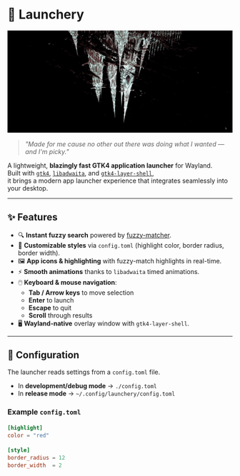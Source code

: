 # 🚀 Launchery

<img src="assets/demo.gif" width="640" alt="Launchery demo showcase"/>

> _"Made for me cause no other out there was doing what I wanted — and I'm picky."_

A lightweight, **blazingly fast GTK4 application launcher** for Wayland.  
Built with [`gtk4`](https://gtk-rs.org/), [`libadwaita`](https://gnome.pages.gitlab.gnome.org/libadwaita/), and [`gtk4-layer-shell`](https://github.com/wmww/gtk4-layer-shell-rs),  
it brings a modern app launcher experience that integrates seamlessly into your desktop.

---

## ✨ Features

- 🔍 **Instant fuzzy search** powered by [fuzzy-matcher](https://crates.io/crates/fuzzy-matcher).
- 🎨 **Customizable styles** via `config.toml` (highlight color, border radius, border width).
- 🖼️ **App icons & highlighting** with fuzzy-match highlights in real-time.
- ⚡ **Smooth animations** thanks to `libadwaita` timed animations.
- 🖱️ **Keyboard & mouse navigation**:
  - **Tab / Arrow keys** to move selection
  - **Enter** to launch
  - **Escape** to quit
  - **Scroll** through results
- 🖥️ **Wayland-native** overlay window with `gtk4-layer-shell`.

---

## 📂 Configuration

The launcher reads settings from a `config.toml` file.

- In **development/debug mode** → `./config.toml`
- In **release mode** → `~/.config/launchery/config.toml`

### Example `config.toml`

```toml
[highlight]
color = "red"

[style]
border_radius = 12
border_width  = 2
```
